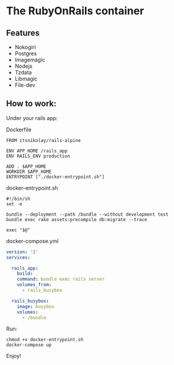 # The RubyOnRails container

## Features
- Nokogiri
- Postgres
- Imagemagic
- Nodejs
- Tzdata
- Libmagic
- File-dev

## How to work:

Under your rails app:

Dockerfile
```docker
FROM itsnikolay/rails-alpine

ENV APP_HOME /rails_app
ENV RAILS_ENV production

ADD . $APP_HOME
WORKDIR $APP_HOME
ENTRYPOINT ["./docker-entrypoint.sh"]
```

docker-entrypoint.sh
```shell
#!/bin/sh
set -e

bundle --deployment --path /bundle --without development test
bundle exec rake assets:precompile db:migrate --trace

exec "$@"
```

docker-compose.yml
```yml
version: '2'
services:

  rails_app:
    build: .
    command: bundle exec rails server
    volumes_from:
      - rails_busybox

  rails_busybox:
    image: busybox
    volumes:
      - /bundle
```

Run:
```shell
chmod +x docker-entrypoint.sh
docker-compose up
```
Enjoy!
